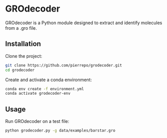 # GROdecoder

GROdecoder is a Python module designed to extract and identify molecules from a .gro file.

## Installation

Clone the project:

```bash
git clone https://github.com/pierrepo/grodecoder.git
cd grodecoder
```

Create and activate a conda environment:

```bash
conda env create -f environment.yml
conda activate grodecoder-env
```

## Usage

Run GROdecoder on a test file:

```bash
python grodecoder.py -g data/examples/barstar.gro
```








